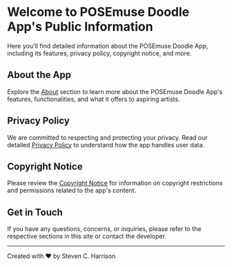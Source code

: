 # Welcome to POSEmuse Doodle App's Public Information

Here you'll find detailed information about the POSEmuse Doodle App, including its features, privacy policy, copyright notice, and more.

## About the App

Explore the [About](./about) section to learn more about the POSEmuse Doodle App's features, functionalities, and what it offers to aspiring artists.

## Privacy Policy

We are committed to respecting and protecting your privacy. Read our detailed [Privacy Policy](./privacy-policy) to understand how the app handles user data.

## Copyright Notice

Please review the [Copyright Notice](./copyright-notice) for information on copyright restrictions and permissions related to the app's content.

## Get in Touch

If you have any questions, concerns, or inquiries, please refer to the respective sections in this site or contact the developer.

---

Created with ❤️ by Steven C. Harrison
